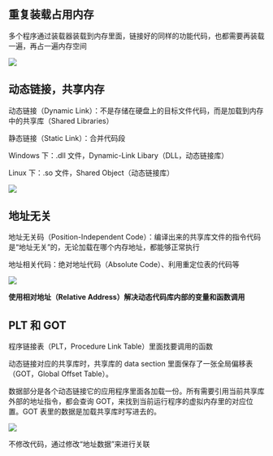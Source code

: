 ## 重复装载占用内存

多个程序通过装载器装载到内存里面，链接好的同样的功能代码，也都需要再装载一遍，再占一遍内存空间

![](https://blog-1252173264.cos.ap-shanghai.myqcloud.com/1646555275732-7378192d-c0b4-4fde-aab8-05b084d6d846.png)

## 动态链接，共享内存

动态链接（Dynamic Link）：不是存储在硬盘上的目标文件代码，而是加载到内存中的共享库（Shared Libraries）

静态链接（Static Link）：合并代码段

Windows 下：.dll 文件，Dynamic-Link Libary（DLL，动态链接库）

Linux 下：.so 文件，Shared Object（动态链接库）

![](https://blog-1252173264.cos.ap-shanghai.myqcloud.com/1646555591124-23c69b51-85fc-42a0-9d50-31471747faef.png)

## 地址无关

地址无关码（Position-Independent Code）：编译出来的共享库文件的指令代码是“地址无关”的，无论加载在哪个内存地址，都能够正常执行

地址相关代码：绝对地址代码（Absolute Code）、利用重定位表的代码等

![](https://blog-1252173264.cos.ap-shanghai.myqcloud.com/1646560032360-f27e80fe-fe95-4539-9226-76bfadc4341d.png)

**使用相对地址（Relative Address）解决动态代码库内部的变量和函数调用**

## PLT 和 GOT

程序链接表（PLT，Procedure Link Table）里面找要调用的函数

动态链接对应的共享库时，共享库的 data section 里面保存了一张全局偏移表（GOT，Global Offset Table）。

数据部分是各个动态链接它的应用程序里面各加载一份。所有需要引用当前共享库外部的地址指令，都会查询 GOT，来找到当前运行程序的虚拟内存里的对应位置。GOT 表里的数据是加载共享库时写进去的。

![](https://blog-1252173264.cos.ap-shanghai.myqcloud.com/1646560604277-d9cd6702-b364-4402-ac7b-12fe5f0b6f3f.png)

不修改代码，通过修改“地址数据”来进行关联
